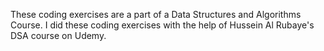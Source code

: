 These coding exercises are a part of a Data Structures and Algorithms Course. I did these coding exercises with the help of Hussein Al Rubaye's DSA course on Udemy.
